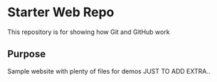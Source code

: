 # Starter Web Repo

This repository is for showing how Git and GitHub work

## Purpose

Sample website with plenty of files for demos
JUST TO ADD EXTRA..